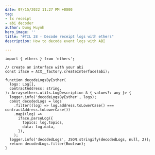 ```yaml
---
date: 07/15/2022 11:27 PM +0800
tag:
- tx receipt
- abi decoder
author: Dung Huynh
hero_image: ''
title: "#TIL 28 - Decode receipt logs with ethers"
description: How to decode event logs with ABI

---
```

    import { ethers } from 'ethers';

    // create an interface with your abi
    const iface = ACX__factory.createInterface(abi);
    
    function decodeLogsByEsther(
      logs: Log[],
      contractAddress: string,
    ): Array<ethers.utils.LogDescription & { values?: any }> {
      logger.info('decodeLogsByEsther', logs);
      const decodedLogs = logs
        .filter((log) => log.address.toLowerCase() === contractAddress.toLowerCase())
        .map((log) =>
          iface.parseLog({
            topics: log.topics,
            data: log.data,
          }),
        );
      logger.info('decodedLogs', JSON.stringify(decodedLogs, null, 2));
      return decodedLogs.filter(Boolean);
    }